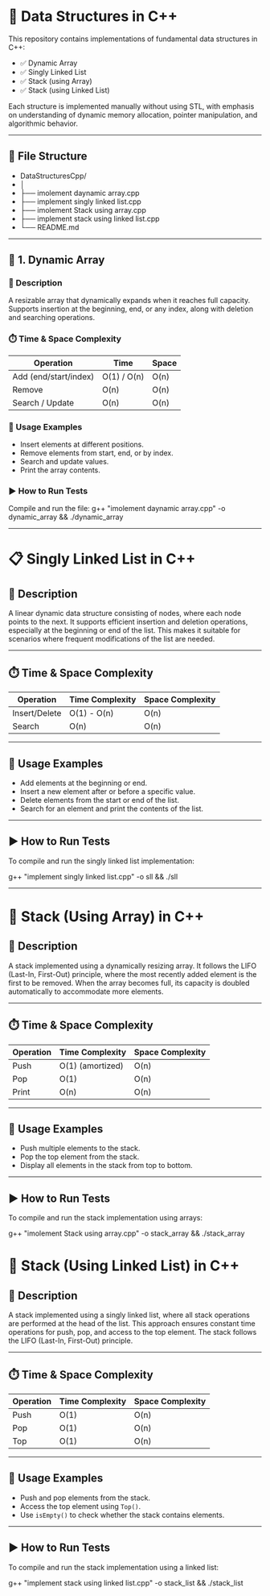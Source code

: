 # 📘 Data Structures in C++

This repository contains implementations of fundamental data structures in C++:

- ✅ Dynamic Array
- ✅ Singly Linked List
- ✅ Stack (using Array)
- ✅ Stack (using Linked List)

Each structure is implemented manually without using STL, with emphasis on understanding of dynamic memory allocation, pointer manipulation, and algorithmic behavior.

---

## 📁 File Structure

- DataStructuresCpp/
- │
- ├── imolement daynamic array.cpp
- ├── implement singly linked list.cpp
- ├── imolement Stack using array.cpp
- ├── implement stack using linked list.cpp
- └── README.md

  
---

## 🔹 1. Dynamic Array

### 📌 Description
A resizable array that dynamically expands when it reaches full capacity. Supports insertion at the beginning, end, or any index, along with deletion and searching operations.

### ⏱️ Time & Space Complexity

| Operation            | Time         | Space |
|----------------------|--------------|--------|
| Add (end/start/index)| O(1) / O(n)  | O(n)   |
| Remove               | O(n)         | O(n)   |
| Search / Update      | O(n)         | O(n)   |

### 🧪 Usage Examples
- Insert elements at different positions.
- Remove elements from start, end, or by index.
- Search and update values.
- Print the array contents.

### ▶️ How to Run Tests
Compile and run the file:
g++ "imolement daynamic array.cpp" -o dynamic_array && ./dynamic_array

---
# 📋 Singly Linked List in C++

## 📌 Description

A linear dynamic data structure consisting of nodes, where each node points to the next. It supports efficient insertion and deletion operations, especially at the beginning or end of the list. This makes it suitable for scenarios where frequent modifications of the list are needed.

---

## ⏱️ Time & Space Complexity

| Operation        | Time Complexity | Space Complexity |
|------------------|------------------|------------------|
| Insert/Delete    | O(1) - O(n)      | O(n)             |
| Search           | O(n)             | O(n)             |

---

## 🧪 Usage Examples

- Add elements at the beginning or end.
- Insert a new element after or before a specific value.
- Delete elements from the start or end of the list.
- Search for an element and print the contents of the list.

---

## ▶️ How to Run Tests

To compile and run the singly linked list implementation:

g++ "implement singly linked list.cpp" -o sll && ./sll

---

# 🧱 Stack (Using Array) in C++

## 📌 Description

A stack implemented using a dynamically resizing array. It follows the LIFO (Last-In, First-Out) principle, where the most recently added element is the first to be removed. When the array becomes full, its capacity is doubled automatically to accommodate more elements.

---

## ⏱️ Time & Space Complexity

| Operation | Time Complexity     | Space Complexity |
|-----------|---------------------|------------------|
| Push      | O(1) (amortized)    | O(n)             |
| Pop       | O(1)                | O(n)             |
| Print     | O(n)                | O(n)             |

---

## 🧪 Usage Examples

- Push multiple elements to the stack.
- Pop the top element from the stack.
- Display all elements in the stack from top to bottom.

---

## ▶️ How to Run Tests

To compile and run the stack implementation using arrays:

g++ "imolement Stack using array.cpp" -o stack_array && ./stack_array

# 🧱 Stack (Using Linked List) in C++

## 📌 Description

A stack implemented using a singly linked list, where all stack operations are performed at the head of the list. This approach ensures constant time operations for push, pop, and access to the top element. The stack follows the LIFO (Last-In, First-Out) principle.

---

## ⏱️ Time & Space Complexity

| Operation | Time Complexity | Space Complexity |
|-----------|------------------|------------------|
| Push      | O(1)             | O(n)             |
| Pop       | O(1)             | O(n)             |
| Top       | O(1)             | O(n)             |

---

## 🧪 Usage Examples

- Push and pop elements from the stack.
- Access the top element using `Top()`.
- Use `isEmpty()` to check whether the stack contains elements.

---

## ▶️ How to Run Tests

To compile and run the stack implementation using a linked list:

g++ "implement stack using linked list.cpp" -o stack_list && ./stack_list
